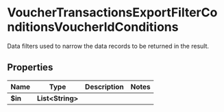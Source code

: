 

# VoucherTransactionsExportFilterConditionsVoucherIdConditions

Data filters used to narrow the data records to be returned in the result.

## Properties

| Name | Type | Description | Notes |
|------------ | ------------- | ------------- | -------------|
|**$in** | **List&lt;String&gt;** |  |  |



